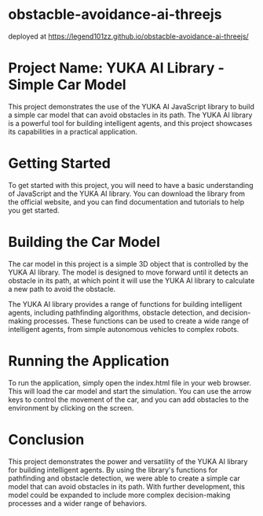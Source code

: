 # obstacble-avoidance-ai-threejs

deployed at https://legend101zz.github.io/obstacble-avoidance-ai-threejs/


# Project Name: YUKA AI Library - Simple Car Model
This project demonstrates the use of the YUKA AI JavaScript library to build a simple car model that can avoid obstacles in its path. The YUKA AI library is a powerful tool for building intelligent agents, and this project showcases its capabilities in a practical application.

# Getting Started
To get started with this project, you will need to have a basic understanding of JavaScript and the YUKA AI library. You can download the library from the official website, and you can find documentation and tutorials to help you get started.

# Building the Car Model
The car model in this project is a simple 3D object that is controlled by the YUKA AI library. The model is designed to move forward until it detects an obstacle in its path, at which point it will use the YUKA AI library to calculate a new path to avoid the obstacle.

The YUKA AI library provides a range of functions for building intelligent agents, including pathfinding algorithms, obstacle detection, and decision-making processes. These functions can be used to create a wide range of intelligent agents, from simple autonomous vehicles to complex robots.

# Running the Application
To run the application, simply open the index.html file in your web browser. This will load the car model and start the simulation. You can use the arrow keys to control the movement of the car, and you can add obstacles to the environment by clicking on the screen.

# Conclusion
This project demonstrates the power and versatility of the YUKA AI library for building intelligent agents. By using the library's functions for pathfinding and obstacle detection, we were able to create a simple car model that can avoid obstacles in its path. With further development, this model could be expanded to include more complex decision-making processes and a wider range of behaviors.
